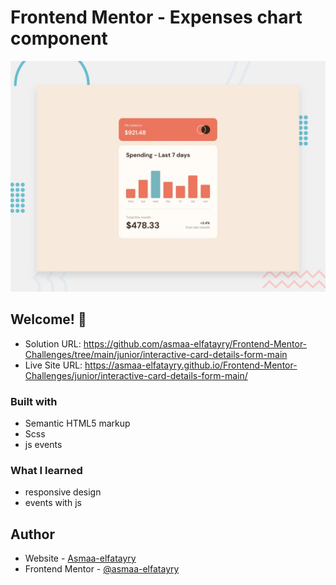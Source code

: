 # Frontend Mentor - Expenses chart component

![Design preview for the Expenses chart component coding challenge](./design/desktop-preview.jpg)

## Welcome! 👋

- Solution URL:  https://github.com/asmaa-elfatayry/Frontend-Mentor-Challenges/tree/main/junior/interactive-card-details-form-main
- Live Site URL: https://asmaa-elfatayry.github.io/Frontend-Mentor-Challenges/junior/interactive-card-details-form-main/



### Built with

- Semantic HTML5 markup
- Scss
- js events




### What I learned


- responsive design
- events with js





## Author

- Website - [Asmaa-elfatayry](https://github.com/asmaa-elfatayry)
- Frontend Mentor - [@asmaa-elfatayry](https://www.frontendmentor.io/profile/asmaa-elfatayry)